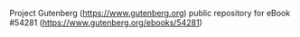 Project Gutenberg (https://www.gutenberg.org) public repository for
eBook #54281 (https://www.gutenberg.org/ebooks/54281)

